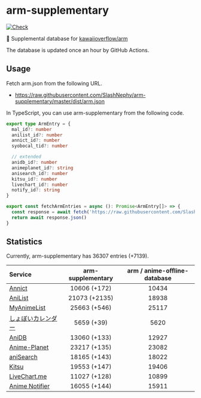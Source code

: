 # arm-supplementary

[![Check](https://github.com/SlashNephy/arm-supplementary/actions/workflows/check-node.yml/badge.svg)](https://github.com/SlashNephy/arm-supplementary/actions/workflows/check-node.yml)

💊 Supplemental database for [kawaiioverflow/arm](https://github.com/kawaiioverflow/arm)

The database is updated once an hour by GitHub Actions.

## Usage

Fetch arm.json from the following URL.

- https://raw.githubusercontent.com/SlashNephy/arm-supplementary/master/dist/arm.json

In TypeScript, you can use arm-supplementary from the following code.

```TypeScript
export type ArmEntry = {
  mal_id?: number
  anilist_id?: number
  annict_id?: number
  syobocal_tid?: number

  // extended
  anidb_id?: number
  animeplanet_id?: string
  anisearch_id?: number
  kitsu_id?: number
  livechart_id?: number
  notify_id?: string
}

export const fetchArmEntries = async (): Promise<ArmEntry[]> => {
  const response = await fetch('https://raw.githubusercontent.com/SlashNephy/arm-supplementary/master/dist/arm.json')
  return await response.json()
}
```

## Statistics

Currently, arm-supplementary has 36307 entries (+7139).

| Service                                     | arm-supplementary | arm / anime-offline-database |
| :------------------------------------------ | :---------------: | :--------------------------: |
| [Annict](https://annict.com)                |   10606 (+172)    |            10434             |
| [AniList](https://anilist.co)               |   21073 (+2135)   |            18938             |
| [MyAnimeList](https://myanimelist.net)      |   25663 (+546)    |            25117             |
| [しょぼいカレンダー](https://cal.syoboi.jp) |    5659 (+39)     |             5620             |
| [AniDB](https://anidb.net)                  |   13060 (+133)    |            12927             |
| [Anime-Planet](https://anime-planet.com)    |   23217 (+135)    |            23082             |
| [aniSearch](https://anisearch.com)          |   18165 (+143)    |            18022             |
| [Kitsu](https://kitsu.io)                   |   19553 (+147)    |            19406             |
| [LiveChart.me](https://livechart.me)        |   11027 (+128)    |            10899             |
| [Anime Notifier](https://notify.moe)        |   16055 (+144)    |            15911             |

